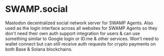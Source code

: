 # SWAMP.social

Mastodon decentralized social network server for SWAMP Agents. Also used as the login interface across all websites for SWAMP Agents so they don't need their own auth support integration for users & can use something similar to Google login or ID.me & other services. Won't need to wallet connect but can still receive auth requests for crypto payments on both Base & Solana blockchains.

